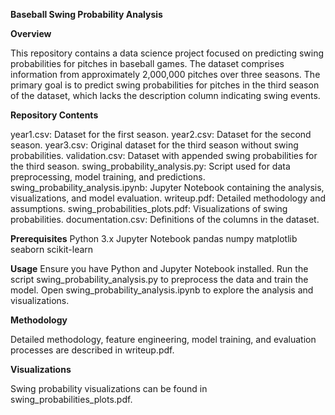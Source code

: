 **Baseball Swing Probability Analysis**

**Overview**

This repository contains a data science project focused on predicting swing probabilities for pitches in baseball games. The dataset comprises information from approximately 2,000,000 pitches over three seasons. The primary goal is to predict swing probabilities for pitches in the third season of the dataset, which lacks the description column indicating swing events.

**Repository Contents**

year1.csv: Dataset for the first season.
year2.csv: Dataset for the second season.
year3.csv: Original dataset for the third season without swing probabilities.
validation.csv: Dataset with appended swing probabilities for the third season.
swing_probability_analysis.py: Script used for data preprocessing, model training, and predictions.
swing_probability_analysis.ipynb: Jupyter Notebook containing the analysis, visualizations, and model evaluation.
writeup.pdf: Detailed methodology and assumptions.
swing_probabilities_plots.pdf: Visualizations of swing probabilities.
documentation.csv: Definitions of the columns in the dataset.


**Prerequisites**
Python 3.x
Jupyter Notebook
pandas
numpy
matplotlib
seaborn
scikit-learn

**Usage**
Ensure you have Python and Jupyter Notebook installed.
Run the script swing_probability_analysis.py to preprocess the data and train the model.
Open swing_probability_analysis.ipynb to explore the analysis and visualizations.

**Methodology**

Detailed methodology, feature engineering, model training, and evaluation processes are described in writeup.pdf.

**Visualizations**

Swing probability visualizations can be found in swing_probabilities_plots.pdf.



